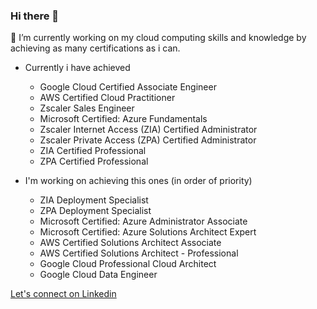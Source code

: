 ### Hi there 👋 

🔭 I’m currently working on my cloud computing skills and knowledge by achieving as many certifications as i can.
- Currently i have achieved
  - Google Cloud Certified Associate Engineer
  - AWS Certified Cloud Practitioner
  - Zscaler Sales Engineer
  - Microsoft Certified: Azure Fundamentals
  - Zscaler Internet Access (ZIA) Certified Administrator
  - Zscaler Private Access (ZPA) Certified Administrator
  - ZIA Certified Professional
  - ZPA Certified Professional
  
- I'm working on achieving this ones (in order of priority)
  - ZIA Deployment Specialist
  - ZPA Deployment Specialist
  - Microsoft Certified: Azure Administrator Associate
  - Microsoft Certified: Azure Solutions Architect Expert
  - AWS Certified Solutions Architect Associate
  - AWS Certified Solutions Architect - Professional
  - Google Cloud Professional Cloud Architect
  - Google Cloud Data Engineer

[ Let's connect on  Linkedin ](https://www.linkedin.com/in/peterkariukimutuura/) 




<!--
**peterkariukimutuura/peterkariukimutuura** is a ✨ _special_ ✨ repository because its `README.md` (this file) appears on your GitHub profile.

Here are some ideas to get you started:

- 🔭 I’m currently working on ...
- 🌱 I’m currently learning ...
- 👯 I’m looking to collaborate on ...
- 🤔 I’m looking for help with ...
- 💬 Ask me about ...
- 📫 How to reach me: ...
- 😄 Pronouns: ...
- ⚡ Fun fact: ...
-->
